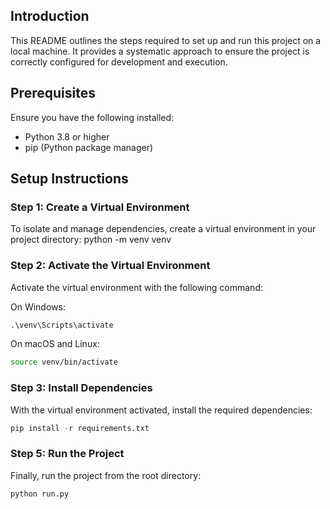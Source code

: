 ## Introduction

This README outlines the steps required to set up and run this project on a local machine. It provides a systematic approach to ensure the project is correctly configured for development and execution.

## Prerequisites

Ensure you have the following installed:

- Python 3.8 or higher
- pip (Python package manager)

## Setup Instructions

### Step 1: Create a Virtual Environment

To isolate and manage dependencies, create a virtual environment in your project directory:
python -m venv venv

### Step 2: Activate the Virtual Environment

Activate the virtual environment with the following command:

On Windows:

```cmd
.\venv\Scripts\activate
```

On macOS and Linux:

```bash
source venv/bin/activate
```

### Step 3: Install Dependencies

With the virtual environment activated, install the required dependencies:

```python
pip install -r requirements.txt
```

### Step 5: Run the Project

Finally, run the project from the root directory:

```python
python run.py
```
